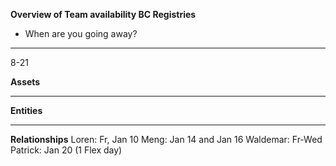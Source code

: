 **Overview of Team availability BC Registries**
- When are you going away?  
----

8-21

**Assets**



----
**Entities** 





----
**Relationships** 
Loren: Fr, Jan 10 
Meng: Jan 14 and Jan 16 
Waldemar: Fr-Wed
Patrick: Jan 20 (1 Flex day) 


